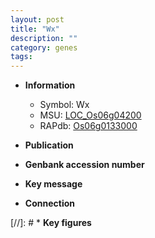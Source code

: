 ```yaml
---
layout: post
title: "Wx"
description: ""
category: genes
tags: 
---
```


* **Information**  
    + Symbol: Wx  
    + MSU: [LOC_Os06g04200](http://rice.uga.edu/cgi-bin/ORF_infopage.cgi?orf=LOC_Os06g04200)  
    + RAPdb: [Os06g0133000](http://rapdb.dna.affrc.go.jp/viewer/gbrowse_details/irgsp1?name=Os06g0133000)  

* **Publication**  

* **Genbank accession number**  

* **Key message**  

* **Connection**  

[//]: # * **Key figures**  


